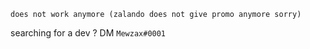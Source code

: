 ```
does not work anymore (zalando does not give promo anymore sorry)
```

searching for a dev ? DM `Mewzax#0001`
